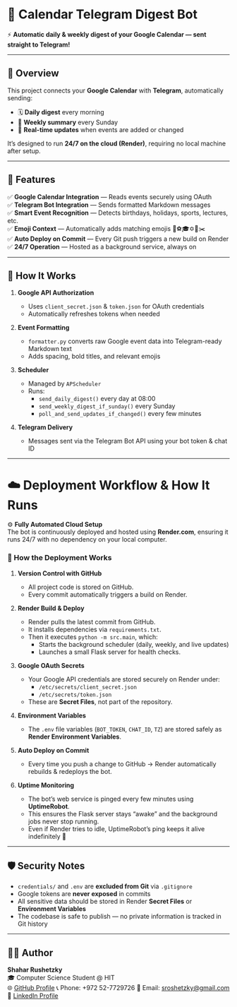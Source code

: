 # 📆 Calendar Telegram Digest Bot

⚡️ **Automatic daily & weekly digest of your Google Calendar — sent straight to Telegram!**

---

## 🌟 Overview

This project connects your **Google Calendar** with **Telegram**, automatically sending:
- 🗓️ **Daily digest** every morning  
- 📅 **Weekly summary** every Sunday  
- 🔁 **Real-time updates** when events are added or changed

It’s designed to run **24/7 on the cloud (Render)**, requiring no local machine after setup.

---

## 🚀 Features

✅ **Google Calendar Integration** — Reads events securely using OAuth  
✅ **Telegram Bot Integration** — Sends formatted Markdown messages  
✅ **Smart Event Recognition** — Detects birthdays, holidays, sports, lectures, etc.  
✅ **Emoji Context** — Automatically adds matching emojis 🎉⚽🎓✡️🎾✂️  
✅ **Auto Deploy on Commit** — Every Git push triggers a new build on Render  
✅ **24/7 Operation** — Hosted as a background service, always on  

---

## 🧠 How It Works

1. **Google API Authorization**
   - Uses `client_secret.json` & `token.json` for OAuth credentials  
   - Automatically refreshes tokens when needed  

2. **Event Formatting**
   - `formatter.py` converts raw Google event data into Telegram-ready Markdown text  
   - Adds spacing, bold titles, and relevant emojis  

3. **Scheduler**
   - Managed by `APScheduler`  
   - Runs:
     - `send_daily_digest()` every day at 08:00  
     - `send_weekly_digest_if_sunday()` every Sunday  
     - `poll_and_send_updates_if_changed()` every few minutes  

4. **Telegram Delivery**
   - Messages sent via the Telegram Bot API using your bot token & chat ID  

---

# ☁️ Deployment Workflow & How It Runs

⚙️ **Fully Automated Cloud Setup**  
The bot is continuously deployed and hosted using **Render.com**, ensuring it runs 24/7 with no dependency on your local computer.

### 🧩 How the Deployment Works

1. **Version Control with GitHub**
   - All project code is stored on GitHub.
   - Every commit automatically triggers a build on Render.

2. **Render Build & Deploy**
   - Render pulls the latest commit from GitHub.
   - It installs dependencies via `requirements.txt`.
   - Then it executes `python -m src.main`, which:
     - Starts the background scheduler (daily, weekly, and live updates)
     - Launches a small Flask server for health checks.

3. **Google OAuth Secrets**
   - Your Google API credentials are stored securely on Render under:
     - `/etc/secrets/client_secret.json`
     - `/etc/secrets/token.json`
   - These are **Secret Files**, not part of the repository.

4. **Environment Variables**
   - The `.env` file variables (`BOT_TOKEN`, `CHAT_ID`, `TZ`) are stored safely as **Render Environment Variables**.

5. **Auto Deploy on Commit**
   - Every time you push a change to GitHub → Render automatically rebuilds & redeploys the bot.

6. **Uptime Monitoring**
   - The bot’s web service is pinged every few minutes using **UptimeRobot**.
   - This ensures the Flask server stays “awake” and the background jobs never stop running.  
   - Even if Render tries to idle, UptimeRobot’s ping keeps it alive indefinitely 🔁  

---

## 🛡️ Security Notes

- `credentials/` and `.env` are **excluded from Git** via `.gitignore`
- Google tokens are **never exposed** in commits
- All sensitive data should be stored in Render **Secret Files** or **Environment Variables**
- The codebase is safe to publish — no private information is tracked in Git history

---

## 🧑‍💻 Author

**Shahar Rushetzky**  
🎓 Computer Science Student @ HIT  
🌐 [GitHub Profile](https://github.com/sRushetzky)
📞 Phone: +972 52-7729726
📧 Email: sroshetzky@gmail.com
🔗 [LinkedIn Profile](https://www.linkedin.com/in/shahar-rushetzky/)


